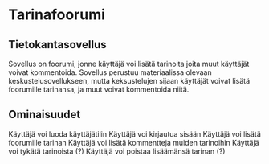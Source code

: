# Tarinafoorumi
## Tietokantasovellus
Sovellus on foorumi, jonne käyttäjä voi lisätä tarinoita joita muut käyttäjät voivat kommentoida.
Sovellus perustuu materiaalissa olevaan keskustelusovellukseen, mutta keksustelujen sijaan käyttäjät voivat lisätä foorumille tarinansa, ja muut voivat kommentoida niitä.

## Ominaisuudet
Käyttäjä voi luoda käyttäjätilin
Käyttäjä voi kirjautua sisään
Käyttäjä voi lisätä foorumille tarinan
Käyttäjä voi lisätä kommentteja muiden tarinoihin
Käyttäjä voi tykätä tarinoista (?)
Käyttäjä voi poistaa lisäämänsä tarinan (?)
